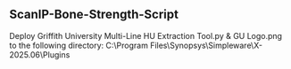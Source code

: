 ## ScanIP-Bone-Strength-Script
Deploy Griffith University Multi-Line HU Extraction Tool.py & GU Logo.png to the following directory: C:\Program Files\Synopsys\Simpleware\X-2025.06\Plugins
